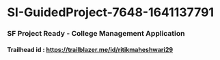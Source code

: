 # SI-GuidedProject-7648-1641137791


### SF Project Ready - College Management Application

#### Trailhead id : https://trailblazer.me/id/ritikmaheshwari29
